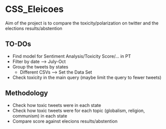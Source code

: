 # CSS_Eleicoes
Aim of the project is to compare the toxicity/polarization on twitter and the elections results/abstention 

## TO-DOs
- Find model for Sentiment Analysis/Toxicity Score/... in PT
- Filter by date --> July-Oct
- Group the tweets by states
  - Different CSVs --> Set the Data Set
- Check toxicity in the main query (maybe limit the query to fewer tweets)

## Methodology
- Check how toxic tweets were in each state
- Check how toxic tweets were for each topic (globalism, religion, communism) in each state
- Compare score against elecions results/abstention
